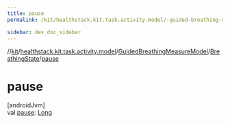 ```yaml
---
title: pause
permalink: /kit/healthstack.kit.task.activity.model/-guided-breathing-measure-model/-breathing-state/pause.html

sidebar: dev_doc_sidebar
---
```

//[kit](../../../../kit.html)/[healthstack.kit.task.activity.model](../../index.html)/[GuidedBreathingMeasureModel](../index.html)/[BreathingState](index.html)/[pause](pause.html)



# pause



[androidJvm]\
val [pause](pause.html): [Long](https://kotlinlang.org/api/latest/jvm/stdlib/kotlin/-long/index.html)




